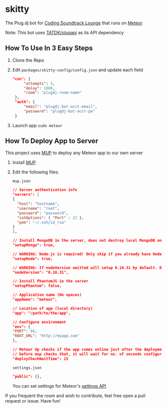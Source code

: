 skitty
======
The Plug.dj bot for [Coding Soundtrack Lounge](http://plug.dj/coding-soundtrack-lounge/) that runs on [Meteor](https://www.meteor.com/)

Note: This bot uses [TATDK/plugapi](https://github.com/TATDK/plugapi) as its API dependency

## How To Use In 3 Easy Steps
1. Clone the Repo
2. Edit `packages/skitty-config/config.json` and update each field

   ``` json
   "con": {
        "attempts": 5,
        "delay": 1000,
        "room": "plugdj-room-name"
    },
    "auth": {
        "email": "plugdj-bot-acct-email",
        "password": "plugdj-bot-acct-pw"
    }
    ```
3. Launch app `sudo meteor`

## How To Deploy App to Server
This project uses [MUP](https://github.com/arunoda/meteor-up) to deploy any Meteor app to our own server

1. Install [MUP](https://github.com/arunoda/meteor-up#installation)
2. Edit the following files:

    `mup.json`

    ``` json
    // Server authentication info
    "servers": [
    {
      "host": "hostname",
      "username": "root",
      "password": "password",
      "sshOptions": { "Port" : 22 },
      "pem": "~/.ssh/id_rsa"
    }
    ],

    // Install MongoDB in the server, does not destroy local MongoDB on future setup
    "setupMongo": true,

    // WARNING: Node.js is required! Only skip if you already have Node.js installed on server.
    "setupNode": true,

    // WARNING: If nodeVersion omitted will setup 0.10.31 by default. Do not use v, only version number.
    "nodeVersion": "0.10.31",

    // Install PhantomJS in the server
    "setupPhantom": false,

    // Application name (No spaces)
    "appName": "meteor",

    // Location of app (local directory)
    "app": "/path/to/the/app",

    // Configure environment
    "env": {
    "PORT": 80,
    "ROOT_URL": "http://myapp.com"
    },

    // Meteor Up checks if the app comes online just after the deployment
    // before mup checks that, it will wait for no. of seconds configured below
    "deployCheckWaitTime": 15
    ```

    `settings.json`

    ``` json
    "public": {},
    ```
    You can set settings for Meteor's [settings API](http://docs.meteor.com/#/full/meteor_settings)


If you frequent the room and wish to contribute, feel free open a pull request or issue.
Have fun!
